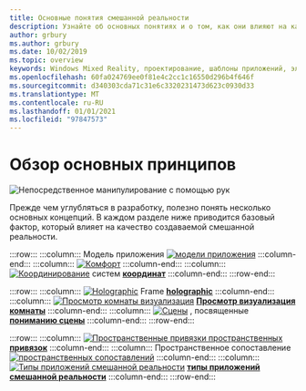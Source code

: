```yaml
---
title: Основные понятия смешанной реальности
description: Узнайте об основных понятиях и о том, как они влияют на качество работы смешанной реальности, создаваемой для пользователей.
author: grbury
ms.author: grbury
ms.date: 10/02/2019
ms.topic: overview
keywords: Windows Mixed Reality, проектирование, шаблоны приложений, элементы управления, стиль, HoloLens, взаимодействие, элементы UX, поведения, стандартные блоки, гарнитура смешанной реальности, гарнитура Windows Mixed Reality, гарнитура виртуальной реальности, HoloLens, МРТК, набор средств смешанной реальности, комфорт, модель приложений, координата, holographic
ms.openlocfilehash: 60fa024769ee0f81e4c2cc1c16550d296b4f646f
ms.sourcegitcommit: d340303cda71c31e6c3320231473d623c0930d33
ms.translationtype: MT
ms.contentlocale: ru-RU
ms.lasthandoff: 01/01/2021
ms.locfileid: "97847573"
---
```

# <a name="core-concepts-overview"></a>Обзор основных принципов

![Непосредственное манипулирование с помощью рук](images/05_CoreConcepts.png)

Прежде чем углубляться в разработку, полезно понять несколько основных концепций. В каждом разделе ниже приводится базовый фактор, который влияет на качество создаваемой смешанной реальности. 

:::row:::
    :::column:::
        Модель приложения [ ![ модели приложения](images/teleportation-640px.png)](app-model.md) **[](app-model.md)**
    :::column-end:::
    :::column:::
       [ ![ Комфорт](images/comfort-chart.PNG)](comfort.md) **[](comfort.md)**
    :::column-end:::
    :::column:::
        [ ![ Координирование](images/coordinate-systems.PNG)](coordinate-systems.md) систем **[координат](coordinate-systems.md)**
    :::column-end:::
:::row-end:::

:::row:::
    :::column:::
        [ ![ Holographic](images/destinationmars-750px.png)](holographic-frame.md) Frame **[holographic](holographic-frame.md)**
    :::column-end:::
    :::column:::
        [ ![ Просмотр комнаты визуализация](images/sr-mixedworld-140429-8pm-00068-1000px.png)](room-scan-visualization.md) **[Просмотр визуализация комнаты](room-scan-visualization.md)**
    :::column-end:::
    :::column:::
        [ ![ Сцены](images/scene-understanding.png)](scene-understanding.md) , посвященные **[пониманию сцены](scene-understanding.md)**
    :::column-end:::
:::row-end:::

:::row:::
    :::column:::
        [ ![ Пространственные привязки пространственных](images/azurespatialanchors.jpg)](spatial-anchors.md) **[привязок](spatial-anchors.md)**
    :::column-end:::
    :::column:::
        Пространственное сопоставление [ ![ пространственных сопоставлений](images/surfacereconstruction.jpg)](spatial-mapping.md) **[](spatial-mapping.md)**
    :::column-end:::
    :::column:::
        [ ![ Типы приложений смешанной реальности](images/enhancedenvironmentapps-640px.jpg)](types-of-mixed-reality-apps.md) **[типы приложений смешанной реальности](types-of-mixed-reality-apps.md)**
    :::column-end:::
:::row-end:::

<br>

